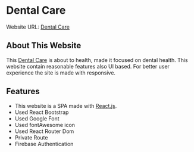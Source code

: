 # Dental Care

Website URL: [Dental Care](https://dental-care-dbb68.web.app)

## About This Website
This [Dental Care](https://dental-care-dbb68.web.app) is about to health, made it focused on dental health. This website contain reasonable features also UI based. For better user experience the site is made with responsive.

## Features
- This website is a  SPA made with [React.js](https://reactjs.org/).
- Used React Bootstrap
- Used Google Font
- Used fontAwesome icon
- Used React Router Dom
- Private Route
- Firebase Authentication
